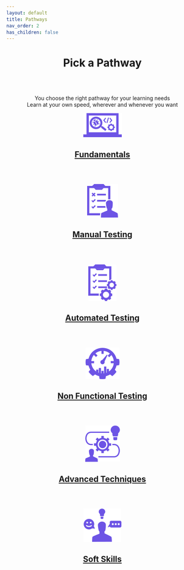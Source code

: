 ```yaml
---
layout: default
title: Pathways
nav_order: 2
has_children: false
---
```


<p align="center">
    <h1 align="center">Pick a Pathway</h1>
    <br><br>
    <p align="center">You choose the right pathway for your learning needs<br>Learn at your own speed, wherever and whenever you want</p>
    <p align="center"><a href="./fundamentals/index-fundamentals.md"><img src="/docs/assets/images/IconPathFundamentals.png" alt="Fundamentals learing path icon and link"><a/></p>
    <h2 align="center"><a href="./fundamentals/index-fundamentals.md">Fundamentals<a/></h2>
    <br><br>
    <p align="center"><a href="./manual-testing/index-manual-testing.md"><img src="/docs/assets/images/IconPathManual.png" alt="Manual testing learing path icon and link"><a/></p>
    <h2 align="center"><a href="./manual-testing/index-manual-testing.md">Manual Testing<a/></h2>
    <br><br>
    <p align="center"><a href="./automated-testing/index-automated-testing.md"><img src="/docs/assets/images/IconPathAutomated.png" alt="Automated testing learing path icon and link"><a/></p>
    <h2 align="center"><a href="./automated-testing/index-automated-testing.md">Automated Testing<a/></h2>
    <br><br>
    <p align="center"><a href="./non-functional/index-non-functional.md"><img src="/docs/assets/images/IconPathNonFunctional.png" alt="Non functional testing learing path icon and link"><a/></p>
    <h2 align="center"><a href="./non-functional/index-automated-testing.md">Non Functional Testing<a/></h2>
    <br><br>
    <p align="center"><a href="./advanced/index-advanced.md"><img src="/docs/assets/images/IconPathAdvanced.png" alt="Advanced techniques learing path icon and link"><a/></p>
    <h2 align="center"><a href="./advanced/index-advanced.md">Advanced Techniques<a/></h2>
    <br><br>
    <p align="center"><a href="./soft-skills/index-soft-skills.md"><img src="/docs/assets/images/IconPathSoftSkills.png" alt="Soft skills learing path icon and link"><a/></p>
    <h2 align="center"><a href="./soft-skills/index-soft-skills.md">Soft Skills<a/></h2>
    <br><br>
</p>
